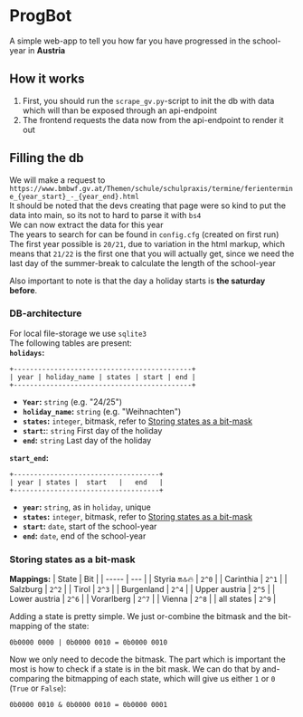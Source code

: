# ProgBot
A simple web-app to tell you how far you have progressed in the school-year in **Austria**

## How it works
1. First, you should run the `scrape_gv.py`-script to init the db with data which will than be exposed through an api-endpoint
2. The frontend requests the data now from the api-endpoint to render it out

## Filling the db
We will make a request to `https://www.bmbwf.gv.at/Themen/schule/schulpraxis/termine/ferientermine_{year_start}_-_{year_end}.html`  
It should be noted that the devs creating that page were so kind to put the data into main, so its not to hard to parse it with `bs4`  
We can now extract the data for this year  
The years to search for can be found in `config.cfg` (created on first run)
The first year possible is `20/21`, due to variation in the html markup, which means that `21/22` is the first one that you will actually get, since we need the last day of the summer-break to calculate the length of the school-year
  
Also important to note is that the day a holiday starts is **the saturday before**.

### DB-architecture
For local file-storage we use `sqlite3`  
The following tables are present:  
**`holidays`:**
```
+--------------------------------------------+
| year | holiday_name | states | start | end |
+--------------------------------------------+
```
- **`Year`:** `string` (e.g. "24/25")
- **`holiday_name`:** `string` (e.g. "Weihnachten")
- **`states`:** `integer`, bitmask, refer to [Storing states as a bit-mask](#storing-states-as-a-bit-mask)
- **`start`:**: `string` First day of the holiday
- **`end`:** `string` Last day of the holiday

**`start_end`:**
```
+------------------------------------+
| year | states |  start   |   end   |
+------------------------------------+
```
- **`year`:** `string`, as in `holiday`, unique
- **`states`:** `integer`, bitmask, refer to [Storing states as a bit-mask](#storing-states-as-a-bit-mask)
- **`start`:** `date`, start of the school-year
- **`end`:** `date`, end of the school-year

### Storing states as a bit-mask
**Mappings:**
| State  | Bit |
| -----  | --- |
| Styria 🔛🔝🔥  | `2^0`   |
| Carinthia  | `2^1`  |
| Salzburg | `2^2` |
| Tirol | `2^3` |
| Burgenland | `2^4` |
| Upper austria | `2^5` |
| Lower austria  | `2^6` |
| Vorarlberg | `2^7` |
| Vienna | `2^8` |
| all states | `2^9` |

Adding a state is pretty simple.
We just or-combine the bitmask and the bit-mapping of the state:
```
0b0000 0000 | 0b0000 0010 = 0b0000 0010
```

Now we only need to decode the bitmask. The part which is important the most is how to check if a state is in the bit mask. We can do that by and-comparing the bitmapping of each state, which will give us either `1` or `0` (`True` or `False`):
```
0b0000 0010 & 0b0000 0010 = 0b0000 0001
```